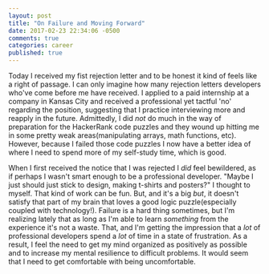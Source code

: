 ```yaml
---
layout: post
title: "On Failure and Moving Forward"
date: 2017-02-23 22:34:06 -0500
comments: true
categories: career
published: true
---
```


Today I received my fist rejection letter and to be honest it kind of feels like a right of passage. I can only imagine how many rejection letters developers who've come before me have received. <!-- more -->I applied to a paid internship at a company in Kansas City and received a professional yet tactful 'no' regarding the position, suggesting that I practice interviewing more and reapply in the future. Admittedly, I did *not* do much in the way of preparation for the HackerRank code puzzles and they wound up hitting me in some pretty weak areas(manipulating arrays, math functions, etc). However, because I failed those code puzzles I now have a better idea of where I need to spend more of my self-study time, which is good.

When I first received the notice that I was rejected I *did* feel bewildered, as if perhaps I wasn't smart enough to be a professional developer. "Maybe I just should just stick to design, making t-shirts and posters?" I thought to myself. That kind of work can be fun. But, and it's a big *but*, it doesn't satisfy that part of my brain that loves a good logic puzzle(especially coupled with technology!). Failure is a hard thing sometimes, but I'm realizing lately that as long as I'm able to learn *something* from the experience it's not a waste. That, and I'm getting the impression that a *lot* of professional developers spend a *lot* of time in a state of frustration. As a result, I feel the need to get my mind organized as positively as possible and to increase my mental resilience to difficult problems. It would seem that I need to get comfortable with being uncomfortable.
